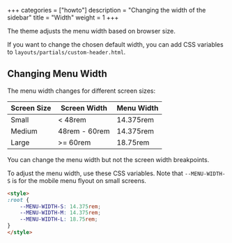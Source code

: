+++
categories = ["howto"]
description = "Changing the width of the sidebar"
title = "Width"
weight = 1
+++

The theme adjusts the menu width based on browser size.

If you want to change the chosen default width, you can add CSS variables to `layouts/partials/custom-header.html`.

## Changing Menu Width

The menu width changes for different screen sizes:

| Screen Size | Screen Width  | Menu Width |
| ----------- | ------------- | ---------- |
| Small       | < 48rem       | 14.375rem  |
| Medium      | 48rem - 60rem | 14.375rem  |
| Large       | >= 60rem      | 18.75rem   |

You can change the menu width but not the screen width breakpoints.

To adjust the menu width, use these CSS variables. Note that `--MENU-WIDTH-S` is for the mobile menu flyout on small screens.

````html {title="layouts/partials/custom-header.html"}
<style>
:root {
    --MENU-WIDTH-S: 14.375rem;
    --MENU-WIDTH-M: 14.375rem;
    --MENU-WIDTH-L: 18.75rem;
}
</style>
````
